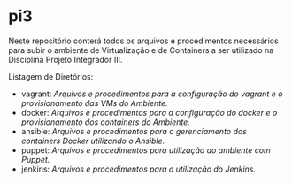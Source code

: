 # pi3
Neste repositório conterá todos os arquivos e procedimentos necessários para subir o ambiente de Virtualização e de Containers a ser utilizado na Disciplina Projeto Integrador III.

Listagem de Diretórios:
  - vagrant: *Arquivos e procedimentos para a configuração do vagrant e o provisionamento das VMs do Ambiente.*
  - docker: *Arquivos e procedimentos para a configuração do docker e o provisionamento dos containers do Ambiente.*
  - ansible: *Arquivos e procedimentos para o gerenciamento dos containers Docker utilizando o Ansible.*
  - puppet: *Arquivos e procedimentos para utilização do ambiente com Puppet.*
  - jenkins: *Arquivos e procedimentos para a utilização do Jenkins.*
